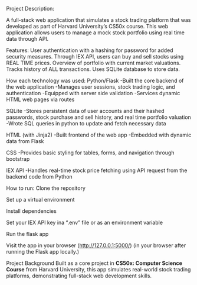 Project Description:

A full-stack web application that simulates a stock trading platform that was developed as part of Harvard University’s CS50x course. This web application allows users to manage a mock stock portfolio using real time data through API.

Features:
User authentication with a hashing for password for added security measures.
Through IEX API, users can buy and sell stocks using REAL TIME prices.
Overview of portfolio with current market valuations.
Tracks history of ALL transactions.
Uses SQLite database to store data.

How each technology was used:
Python/Flask
-Built the core backend of the web application
-Manages user sessions, stock trading logic, and authentication
-Equipped with server side validation
-Services dynamic HTML web pages via routes

SQLite
-Stores persistent data of user accounts and their hashed passwords, stock purchase and sell history, and real time portfolio valuation
-Wrote SQL queries in python to update and fetch necessary data

HTML (with Jinja2)
-Built frontend of the web app
-Embedded with dynamic data from Flask

CSS
-Provides basic styling for tables, forms, and navigation through bootstrap

IEX API
-Handles real-time stock price fetching using API request from the backend code from Python
	
How to run:
Clone the repository 

Set up a virtual environment 

Install dependencies 

Set your IEX API key ina “.env” file or as an environment variable

Run the flask app 

Visit the app in your browser (http://127.0.0.1:5000/) (in your browser after running the Flask app locally.)

Project Background
Built as a core project in **CS50x: Computer Science Course** from Harvard University, this app simulates real-world stock trading platforms, demonstrating full-stack web development skills.
